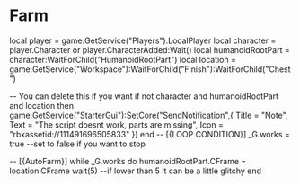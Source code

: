 # Farm
local player = game:GetService("Players").LocalPlayer
local character = player.Character or player.CharacterAdded:Wait()
local humanoidRootPart = character:WaitForChild("HumanoidRootPart")
local location = game:GetService("Workspace"):WaitForChild("Finish"):WaitForChild("Chest")
 
-- You can delete this if you want
if not character and humanoidRootPart and location then
    game:GetService("StarterGui"):SetCore("SendNotification",{
    Title = "Note",
    Text = "The script doesnt work, parts are missing",
    Icon = "rbxassetid://111491696505833"
})
end
-- [{LOOP CONDITION}]
_G.works = true --set to false if you want to stop
 
-- [{AutoFarm}]
while _G.works do
    humanoidRootPart.CFrame = location.CFrame
    wait(5) --if lower than 5 it can be a little glitchy
end
